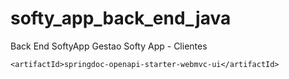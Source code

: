# softy_app_back_end_java
Back End SoftyApp Gestao Softy App - Clientes

    <artifactId>springdoc-openapi-starter-webmvc-ui</artifactId>